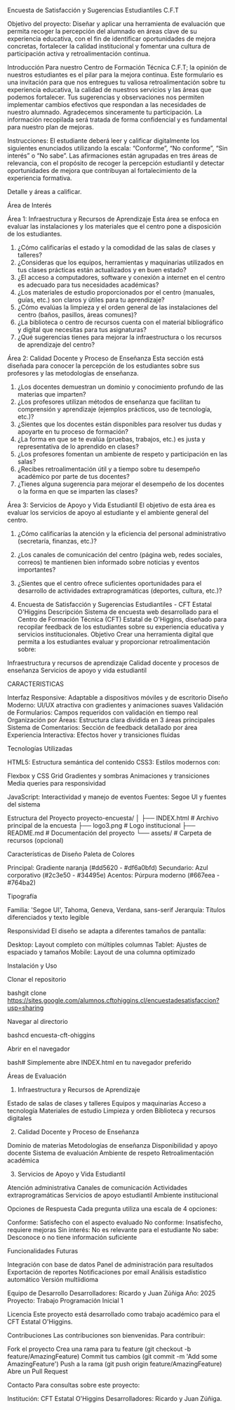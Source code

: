 Encuesta de Satisfacción y Sugerencias Estudiantiles C.F.T

Objetivo del proyecto: 
Diseñar y aplicar una herramienta de evaluación que permita recoger la percepción del alumnado en áreas clave de su experiencia educativa, con el fin de identificar oportunidades de mejora concretas, fortalecer la calidad institucional y fomentar una cultura de participación activa y retroalimentación continua.

Introducción
Para nuestro Centro de Formación Técnica C.F.T; la opinión de nuestros estudiantes es el pilar para la mejora continua.
Este formulario es una invitación para que nos entregues tu valiosa retroalimentación sobre tu experiencia educativa, la calidad de nuestros servicios y las áreas que podemos fortalecer. Tus sugerencias y observaciones nos permiten implementar cambios efectivos que respondan a las necesidades de nuestro alumnado.
Agradecemos sinceramente tu participación. La información recopilada será tratada de forma confidencial y es fundamental para nuestro plan de mejoras.

Instrucciones:
El estudiante deberá leer y calificar digitalmente los siguientes enunciados utilizando la escala: “Conforme”, “No conforme”, “Sin interés” o “No sabe”.
Las afirmaciones están agrupadas en tres áreas de relevancia, con el propósito de recoger la percepción estudiantil y detectar oportunidades de mejora que contribuyan al fortalecimiento de la experiencia formativa.

Detalle y áreas a calificar.

Área de Interés

Área 1: Infraestructura y Recursos de Aprendizaje
Esta área se enfoca en evaluar las instalaciones y los materiales que el centro pone a disposición de los estudiantes.
1.	¿Cómo calificarías el estado y la comodidad de las salas de clases y talleres?
2.	¿Consideras que los equipos, herramientas y maquinarias utilizados en tus clases prácticas están actualizados y en buen estado?
3.	¿El acceso a computadores, software y conexión a internet en el centro es adecuado para tus necesidades académicas?
4.	¿Los materiales de estudio proporcionados por el centro (manuales, guías, etc.) son claros y útiles para tu aprendizaje?
5.	¿Cómo evalúas la limpieza y el orden general de las instalaciones del centro (baños, pasillos, áreas comunes)?
6.	¿La biblioteca o centro de recursos cuenta con el material bibliográfico y digital que necesitas para tus asignaturas?
7.	¿Qué sugerencias tienes para mejorar la infraestructura o los recursos de aprendizaje del centro?

Área 2: Calidad Docente y Proceso de Enseñanza
Esta sección está diseñada para conocer la percepción de los estudiantes sobre sus profesores y las metodologías de enseñanza.
1.	¿Los docentes demuestran un dominio y conocimiento profundo de las materias que imparten?
2.	¿Los profesores utilizan métodos de enseñanza que facilitan tu comprensión y aprendizaje (ejemplos prácticos, uso de tecnología, etc.)?
3.	¿Sientes que los docentes están disponibles para resolver tus dudas y apoyarte en tu proceso de formación?
4.	¿La forma en que se te evalúa (pruebas, trabajos, etc.) es justa y representativa de lo aprendido en clases?
5.	¿Los profesores fomentan un ambiente de respeto y participación en las salas?
6.	¿Recibes retroalimentación útil y a tiempo sobre tu desempeño académico por parte de tus docentes?
7.	¿Tienes alguna sugerencia para mejorar el desempeño de los docentes o la forma en que se imparten las clases?

Área 3: Servicios de Apoyo y Vida Estudiantil
El objetivo de esta área es evaluar los servicios de apoyo al estudiante y el ambiente general del centro.
1.	¿Cómo calificarías la atención y la eficiencia del personal administrativo (secretaría, finanzas, etc.)?
2.	¿Los canales de comunicación del centro (página web, redes sociales, correos) te mantienen bien informado sobre noticias y eventos importantes?
3.	¿Sientes que el centro ofrece suficientes oportunidades para el desarrollo de actividades extraprogramáticas (deportes, cultura, etc.)?

4.	Encuesta de Satisfacción y Sugerencias Estudiantiles - CFT Estatal O'Higgins
 Descripción
Sistema de encuesta web desarrollado para el Centro de Formación Técnica (CFT) Estatal de O'Higgins, diseñado para recopilar feedback de los estudiantes sobre su experiencia educativa y servicios institucionales.
 Objetivo
Crear una herramienta digital que permita a los estudiantes evaluar y proporcionar retroalimentación sobre:

Infraestructura y recursos de aprendizaje
Calidad docente y procesos de enseñanza
Servicios de apoyo y vida estudiantil

CARACTERISTICAS

Interfaz Responsive: Adaptable a dispositivos móviles y de escritorio
Diseño Moderno: UI/UX atractiva con gradientes y animaciones suaves
Validación de Formularios: Campos requeridos con validación en tiempo real
Organización por Áreas: Estructura clara dividida en 3 áreas principales
Sistema de Comentarios: Sección de feedback detallado por área
Experiencia Interactiva: Efectos hover y transiciones fluidas

Tecnologías Utilizadas

HTML5: Estructura semántica del contenido
CSS3: Estilos modernos con:

Flexbox y CSS Grid
Gradientes y sombras
Animaciones y transiciones
Media queries para responsividad

JavaScript: Interactividad y manejo de eventos
Fuentes: Segoe UI y fuentes del sistema

Estructura del Proyecto
proyecto-encuesta/
│
├── INDEX.html          # Archivo principal de la encuesta
├── logo3.png          # Logo institucional
├── README.md          # Documentación del proyecto
└── assets/            # Carpeta de recursos (opcional)

Características de Diseño
Paleta de Colores

Principal: Gradiente naranja (#dd5620 - #df6a0bfd)
Secundario: Azul corporativo (#2c3e50 - #34495e)
Acentos: Púrpura moderno (#667eea - #764ba2)

Tipografía

Familia: 'Segoe UI', Tahoma, Geneva, Verdana, sans-serif
Jerarquía: Títulos diferenciados y texto legible

Responsividad
El diseño se adapta a diferentes tamaños de pantalla:

Desktop: Layout completo con múltiples columnas
Tablet: Ajustes de espaciado y tamaños
Mobile: Layout de una columna optimizado

Instalación y Uso

Clonar el repositorio

bashgit clone https://sites.google.com/alumnos.cftohiggins.cl/encuestadesatisfaccion?usp=sharing

Navegar al directorio

bashcd encuesta-cft-ohiggins

Abrir en el navegador

bash# Simplemente abre INDEX.html en tu navegador preferido

Áreas de Evaluación
1. Infraestructura y Recursos de Aprendizaje

Estado de salas de clases y talleres
Equipos y maquinarias
Acceso a tecnología
Materiales de estudio
Limpieza y orden
Biblioteca y recursos digitales

2. Calidad Docente y Proceso de Enseñanza

Dominio de materias
Metodologías de enseñanza
Disponibilidad y apoyo docente
Sistema de evaluación
Ambiente de respeto
Retroalimentación académica

3. Servicios de Apoyo y Vida Estudiantil

Atención administrativa
Canales de comunicación
Actividades extraprogramáticas
Servicios de apoyo estudiantil
Ambiente institucional

Opciones de Respuesta
Cada pregunta utiliza una escala de 4 opciones:

Conforme: Satisfecho con el aspecto evaluado
No conforme: Insatisfecho, requiere mejoras
Sin interés: No es relevante para el estudiante
No sabe: Desconoce o no tiene información suficiente

Funcionalidades Futuras

 Integración con base de datos
 Panel de administración para resultados
 Exportación de reportes
 Notificaciones por email
 Análisis estadístico automático
 Versión multiidioma

Equipo de Desarrollo
Desarrolladores: Ricardo y Juan Zúñiga
Año: 2025
Proyecto: Trabajo Programación Inicial 1

Licencia
Este proyecto está desarrollado como trabajo académico para el CFT Estatal O'Higgins.

Contribuciones
Las contribuciones son bienvenidas. Para contribuir:

Fork el proyecto
Crea una rama para tu feature (git checkout -b feature/AmazingFeature)
Commit tus cambios (git commit -m 'Add some AmazingFeature')
Push a la rama (git push origin feature/AmazingFeature)
Abre un Pull Request

Contacto
Para consultas sobre este proyecto:

Institución: CFT Estatal O'Higgins
Desarrolladores: Ricardo y Juan Zúñiga.
